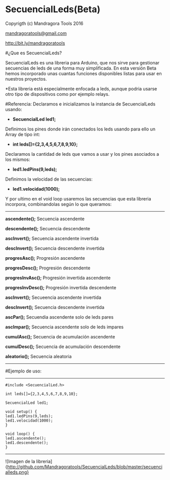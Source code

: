 # SecuencialLeds(Beta)

Copyrigth (c) Mandragora Tools 2016

mandragoratools@gmail.com

http://bit.ly/mandragoratools

#¿Que es SecuencialLeds?

SecuencialLeds es una libreria para Arduino, que nos sirve para gestionar secuencias de leds de una forma muy simplificada.
En esta versión Beta hemos incorporado unas cuantas funciones disponibles listas para usar en nuestros proyectos.

*Esta libreria está especialmente enfocada a leds, aunque podria usarse otro tipo de dispositivos como por ejemplo relays.

#Referencia:
Declaramos e inicializamos la instancia de SecuencialLeds usando:

- **SecuencialLed led1;**

Definimos los pines donde irán conectados los leds usando para ello un Array de tipo int:

- **int leds[]={2,3,4,5,6,7,8,9,10};**

Declaramos la cantidad de leds que vamos a usar y los pines asociados a los mismos:

- **led1.ledPins(9,leds);**

Definimos la velocidad de las secuencias:

- **led1.velocidad(1000);**

Y por ultimo en el void loop usaremos las secuencias que esta libreria incorpora, combinandolas según lo que queramos:
***
**ascendente();**             Secuencia ascendente

**descendente();**             Secuencia descendente
 
**ascInvert();**             Secuencia ascendente invertida

**descInvert();**              Secuencia descendente invertida

**progresAsc();**              Progresión ascendente

**progresDesc();**             Progresión descendente

**progresInvAsc();**             Progresión invertida ascendente

**progresInvDesc();**              Progresión invertida descendente

**ascInvert();**             Secueencia ascendente invertida

**descInvert();**              Secuencia descendente invertida

**ascPar();**              Secuendia ascendente solo de leds pares

**ascImpar();**              Secuencia ascendente solo de leds impares

**cumulAsc();**              Secuencia de acumulación ascendente

**cumulDesc();**             Secuencia de acumulación descendente

**aleatorio();**             Secuencia aleatoria
***

#Ejemplo de uso:
***
```arduino
#include <SecuencialLed.h>

int leds[]={2,3,4,5,6,7,8,9,10};

SecuencialLed led1;

void setup() {
led1.ledPins(9,leds);
led1.velocidad(1000);
}

void loop() {
led1.ascendente();
led1.descendente();
}
```
***
![Imagen de la libreria]{http://github.com/Mandragoratools/SecuencialLeds/blob/master/secuencialleds.png}
